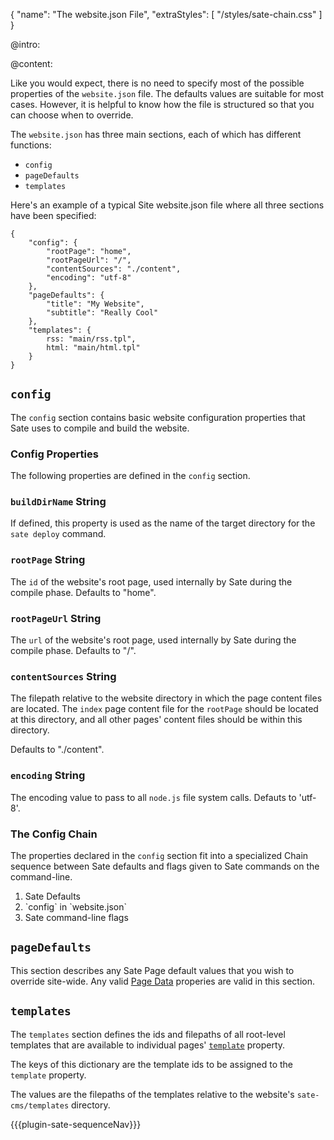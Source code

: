 {
    "name": "The website.json File",
    "extraStyles": [
        "/styles/sate-chain.css"
    ]
}

@intro:




@content:
    
Like you would expect, there is no need to specify most of the possible properties of the `website.json` file. The defaults values are suitable for most cases. However, it is helpful to know how the file is structured so that you can choose when to override. 

The `website.json` has three main sections, each of which has different functions:

 * `config`
 * `pageDefaults`
 * `templates`

Here's an example of a typical Site website.json file where all three sections have been specified:

    {
        "config": {
            "rootPage": "home",
            "rootPageUrl": "/",
            "contentSources": "./content",
            "encoding": "utf-8"
        },
        "pageDefaults": {
            "title": "My Website",
            "subtitle": "Really Cool"
        },
        "templates": {
            rss: "main/rss.tpl",
            html: "main/html.tpl"
        }    
    }
    

## `config`

The `config` section contains basic website configuration properties that Sate uses to compile and build the website.

### Config Properties

The following properties are defined in the `config` section.

### <a name="buildDirName"></a>`buildDirName` <span class="type string">String</span>

If defined, this property is used as the name of the target directory for the `sate deploy` command.

### <a name="rootPage"></a>`rootPage` <span class="type string">String</span>

The `id` of the website's root page, used internally by Sate during the compile phase. Defaults to "home".

### <a name="rootPageUrl"></a>`rootPageUrl` <span class="type string">String</span>

The `url` of the website's root page, used internally by Sate during the compile phase. Defaults to "/".

### <a name="contentSources"></a>`contentSources` <span class="type string">String</span>

The filepath relative to the website directory in which the page content files are located. The `index` page content file for the `rootPage` should be located at this directory, and all other pages' content files should be within this directory.

Defaults to "./content".

### <a name="encoding"></a>`encoding` <span class="type string">String</span>

The encoding value to pass to all `node.js` file system calls. Defauts to 'utf-8'.


### The Config Chain

The properties declared in the `config` section fit into a specialized Chain sequence between Sate defaults and flags given to Sate commands on the command-line.

<ol class="the-chain-diagram">
    <li><span>Sate Defaults</span></li>
    <li><span>`config` in `website.json`</span></li>
    <li><span>Sate command-line flags</span></li>
</ol>

## `pageDefaults`

This section describes any Sate Page default values that you wish to override site-wide. Any valid [Page Data](/docs/page-data) properies are valid in this section.

## `templates`

The `templates` section defines the ids and filepaths of all root-level templates that are available to individual pages' [`template`](/docs/page-data#template) property.

The keys of this dictionary are the template ids to be assigned to the `template` property.

The values are the filepaths of the templates relative to the website's `sate-cms/templates` directory.



{{{plugin-sate-sequenceNav}}}
